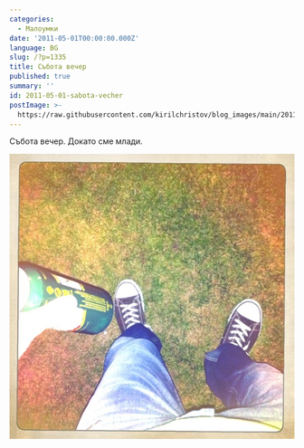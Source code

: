 ```yaml
---
categories:
  - Малоумки
date: '2011-05-01T00:00:00.000Z'
language: BG
slug: /?p=1335
title: Събота вечер
published: true
summary: ''
id: 2011-05-01-sabota-vecher
postImage: >-
  https://raw.githubusercontent.com/kirilchristov/blog_images/main/2011/05/20110501-123052.jpg
---
```


Събота вечер. Докато сме млади.

![20110501-123052.jpg](https://raw.githubusercontent.com/kirilchristov/blog_images/main/2011/05/20110501-123052.jpg)
